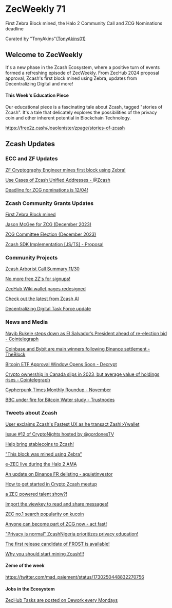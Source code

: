 # ZecWeekly 71

First Zebra Block mined, the Halo 2 Community Call and ZCG Nominations deadline


Curated by "TonyAkins"[(TonyAkins01)](https://twitter.com/TonyAkins01)


## Welcome to ZecWeekly 

It's a new phase in the Zcash Ecosystem, where a positive turn of events formed a refreshing episode of ZecWeekly. From ZecHub 2024 proposal approval,  Zcash's first block mined using Zebra, updates from Decentralizing Digital and more!


#### This Week's Education Piece

Our educational piece is a fascinating tale about Zcash, tagged "stories of Zcash". It's a tale that delicately explores the possibilities of the privacy coin and other inherent potential in Blockchain Technology. 

https://free2z.cash/Joaolenister/zpage/stories-of-zcash




## Zcash Updates


### ECC and ZF Updates


[ZF Cryptography Engineer mines first block using Zebra!](https://twitter.com/ZcashFoundation/status/1729208344391618972)

[Use Cases of Zcash Unified Addresses - @Zcash](https://twitter.com/zcash/status/1730018059425878274)

[Deadline for ZCG nominations is 12/04!](https://twitter.com/ZcashFoundation/status/1724488374910648696)


### Zcash Community Grants Updates 

[First Zebra Block mined](https://www.youtube.com/watch?v=zzRH_R8bha0)

[Jason McGee for ZCG (December 2023)](https://forum.zcashcommunity.com/t/jason-mcgee-for-zcg-december-2023/46154)

[ZCG Committee Election (December 2023)](https://forum.zcashcommunity.com/t/zcg-committee-election-december-2023/46047)

[Zcash SDK Implementation [JS/TS] - Proposal](https://forum.zcashcommunity.com/t/zcash-sdk-implementation-js-ts-proposal/46158?utm_source=dlvr.it&utm_medium=twitter)




### Community Projects

[Zcash Arborist Call Summary 11/30](https://twitter.com/zksquirrel/status/1730430205708152966)

[No more free 2Z's for signups!](https://twitter.com/free2zcash/status/1731171909629550855)

[ZecHub Wiki wallet pages redesigned](https://zechub.wiki/site/Using_Zcash/Wallets#content)

[Check out the latest from Zcash AI](https://twitter.com/ZcashAI/status/1731048591735849038)

[Decentralizing Digital Task Force update](https://forum.zcashcommunity.com/t/decentralizing-zcash-digital/45349/22)



### News and Media

[Nayib Bukele steps down as El Salvador’s President ahead of re-election bid - Cointelegraph](https://cointelegraph.com/news/nayib-bukele-resigns-president-el-salvador)

[Coinbase and Bybit are main winners following Binance settlement - TheBlock](https://www.theblock.co/post/265703/coinbase-bybit-main-winners-following-binance-settlement)

[Bitcoin ETF Approval Window Opens Soon - Decrypt](https://decrypt.co/208252?p=208252)

[Crypto ownership in Canada slips in 2023, but average value of holdings rises - Cointelegraph](https://cointelegraph.com/news/crypto-ownership-canada-slips-2023-average-value-holdings-rose)

[Cypherpunk Times Monthly Roundup - November](https://www.cypherpunktimes.com/cypherpunk-times-monthly-roundup-october-2023-edition/)

[BBC under fire for Bitcoin Water study - Trustnodes](https://www.trustnodes.com/2023/11/30/bbc-comes-under-fire-for-water-bitcoin-study)



### Tweets about Zcash

[User exclaims  Zcash's Fastest UX as he transact Zashi>Ywallet](https://x.com/zerodartz/status/1730570778477838517)

[Issue #12 of CryptoNights hosted by @gordonesTV](https://twitter.com/gordonesTV/status/1730598509991154000)

[Help bring stablecoins to Zcash!](https://twitter.com/Try_Quiet/status/1336085177508958210)

["This block was mined using Zebra”](https://x.com/ZcashFoundation/status/1729208344391618972?t=JM11jcn2EQ8cotJP5r7c8A&s=35)

[e-ZEC live during the Halo 2 AMA](https://twitter.com/ezecZshield/status/1730635278685995364)

[An update on Binance FR delisting - aquietinvestor](https://twitter.com/aquietinvestor/status/1730648529365070316)

[How to get started in Crypto Zcash meetup](https://twitter.com/mad_paiement/status/1729572025864458266)

[a ZEC powered talent show?!](https://twitter.com/TheZebraLounge/status/1731332068305502422)

[Import the viewkey to read and share messages!](https://twitter.com/z2zcash/status/1730958165640962452)

[ZEC no.1 search popularity on kucoin](https://twitter.com/Veddy24/status/1731258507335504174)

[Anyone can become part of ZCG now - act fast!](https://twitter.com/zerodartz/status/1729991109923701093)

["Privacy is normal" ZcashNigeria prioritizes privacy education!](https://twitter.com/ZcashNigeria/status/1730024406930301227)

[The first release candidate of FROST is available!](https://twitter.com/zksquirrel/status/1730432664182673526)

[Why you should start mining Zcash!!!](https://twitter.com/BITMAINtech/status/1726965179144081573)



#### Zeme of the week


https://twitter.com/mad_paiement/status/1730250448832270756


#### Jobs in the Ecosystem 

[ZecHub Tasks are posted on Dework every Mondays](https://app.dework.xyz/zechub-2424)
